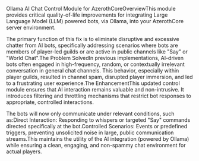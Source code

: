 Ollama AI Chat Control Module for AzerothCoreOverviewThis module provides critical quality-of-life improvements for integrating Large Language Model (LLM) powered bots, via Ollama, into your AzerothCore server environment.

The primary function of this fix is to eliminate disruptive and excessive chatter from AI bots, specifically addressing scenarios where bots are members of player-led guilds or are active in public channels like "Say" or "World Chat".The Problem SolvedIn previous implementations, AI-driven bots often engaged in high-frequency, random, or contextually irrelevant conversation in general chat channels. This behavior, especially within player guilds, resulted in channel spam, disrupted player immersion, and led to a frustrating user experience.The EnhancementThis updated control module ensures that AI interaction remains valuable and non-intrusive. It introduces filtering and throttling mechanisms that restrict bot responses to appropriate, controlled interactions.

The bots will now only communicate under relevant conditions, such as:Direct Interaction: Responding to whispers or targeted "Say" commands directed specifically at the bot.Controlled Scenarios: Events or predefined triggers, preventing unsolicited noise in large, public communication streams.This maintains the utility of the AI integration (powered by Ollama) while ensuring a clean, engaging, and non-spammy chat environment for actual players.
